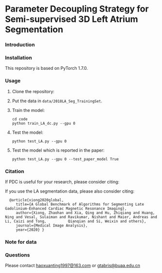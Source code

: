 # Parameter Decoupling Strategy for Semi-supervised 3D Left Atrium Segmentation 

### Introduction
<!--
This repository is for our ICMV 2021 paper '[Parameter Decoupling Strategy for Semi-supervised 3D Left Atrium Segmentation](https://arxiv.org/abs/1907.07034)'. 
-->

### Installation

This repository is based on PyTorch 1.7.0.

### Usage

1. Clone the repository:
<!--
   ```shell
   git clone https://github.com/yulequan/UA-MT.git
   cd UA-MT
   ```
-->
2. Put the data in `data/2018LA_Seg_TrainingSet`.

3. Train the model:

   ```shell
   cd code
   python train_LA_dc.py --gpu 0
   ```

4. Test the model:

   ```shell
   python test_LA.py --gpu 0
   ```

5. Test the model which is reported in the paper:

   ```shell
   python test_LA.py --gpu 0 --test_paper_model True
   ```

### Citation

If PDC is useful for your research, please consider citing:
<!--
    @inproceedings{yu2018pu,
         title={Uncertainty-aware Self-ensembling Model for Semi-supervised 3D Left Atrium Segmentation},
         author={Yu, Lequan and Wang, Shujun and Li, Xiaomeng and Fu, Chi-Wing and Heng, Pheng-Ann},
         booktitle = {MICCAI},
         year = {2019} }
-->
If you use the LA segmentation data, please also consider citing:

      @article{xiong2020global,
         title={A Global Benchmark of Algorithms for Segmenting Late Gadolinium-Enhanced Cardiac Magnetic Resonance Imaging},
         author={Xiong, Zhaohan and Xia, Qing and Hu, Zhiqiang and Huang, Ning and Vesal, Sulaiman and Ravikumar, Nishant and Maier, Andreas and Li, Caizi and Tong,          Qianqian and Si, Weixin and others},
         journal={Medical Image Analysis},
         year={2020} }


### Note for data
<!--
We provided the processed h5 data in the `data` folder. You can refer the code in `code/dataloaders/la_heart_processing.py` to process your own data.
-->

### Questions

Please contact haoxuanting1997@163.com or gtabris@buaa.edu.cn

